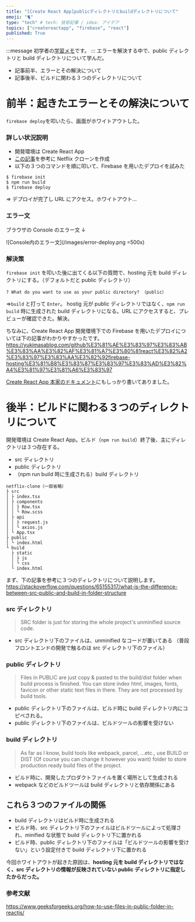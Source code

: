 ```yaml
---
title: "[Create React App]publicディレクトリとbuildディレクトリについて"
emoji: "🐈"
type: "tech" # tech: 技術記事 / idea: アイデア
topics: ["createreactapp", "firebase", "react"]
published: True
---
```


:::message
初学者の[学習メモ](https://zenn.dev/uhyo/articles/technical-articles#%E5%AD%A6%E7%BF%92%E3%83%8E%E3%83%BC%E3%83%88%E3%82%92%E6%9B%B8%E3%81%8F%E3%81%A8%E3%81%8D%E3%81%AB%E6%B0%97%E3%82%92%E3%81%A4%E3%81%91%E3%82%8B%E3%81%A8%E8%89%AF%E3%81%84%E3%81%93%E3%81%A8)です。
:::
エラーを解決する中で、public ディレクトリと build ディレクトリについて学んだ。

- 記事前半、エラーとその解決について
- 記事後半、ビルドに関わる３つのディレクトリについて

# 前半：起きたエラーとその解決について

`firebase deploy`を叩いたら、画面がホワイトアウトした。

### 詳しい状況説明

- 開発環境は Create React App
- [この記事](https://zenn.dev/gunners6518/books/4c4672f32dd100)を参考に Netflix クローンを作成
- 以下の３つのコマンドを順に叩いて、Firebase を用いたデプロイを試みた

```
$ firebase init
$ npm run build
$ firebase deploy
```

=> デプロイが完了し URL にアクセス。ホワイトアウト…

### エラー文

ブラウザの Console のエラー文 ↓

![Console内のエラー文](/images/error-deploy.png =500x)

### 解決策

`firebase init` を叩いた後に出てくる以下の質問で、hosting 元を build ディレクトリにする。（デフォルトだと public ディレクトリ）

```
? What do you want to use as your public directory? （public）
```

=>`build` と打って `Enter`。
hostig 元が public ディレクトリではなく、`npm run build` 時に生成された build ディレクトリになる。URL にアクセスすると、プレビューが確認できた。解決。

ちなみに、Create React App 開発環境下での Firebase を用いたデプロイについては下の記事がわかりやすかったです。
https://yukimasablog.com/github%E3%81%AE%E3%83%97%E3%83%AB%E3%83%AA%E3%82%AF%E3%81%A7%E3%80%81react%E3%82%A2%E3%83%97%E3%83%AA%E3%82%92firebase-hosting%E3%81%B8%E3%83%87%E3%83%97%E3%83%AD%E3%82%A4%E3%81%97%E3%81%A6%E3%83%97

[Create React App 本家のドキュメント](https://create-react-app.dev/docs/deployment/#firebase)にもしっかり書いてありました。

# 後半：ビルドに関わる３つのディレクトリについて

開発環境は Create React App。ビルド（`npm run build`）終了後、主にディレクトリは３つ存在する。

- src ディレクトリ
- public ディレクトリ
- （npm run build 時に生成される）build ディレクトリ

```
netflix-clone（一部省略）
├ src
│ ├ index.tsx
│ ├ components
│ │ ├ Row.tsx
│ │ └ Row.scss
│ ├ api
│ │ ├ request.js
│ │ └ axios.js
│ └ App.tsx
├ public
│ └ index.html
└ build
  ├ static
  │ ├ js
  │ └ css
  └ index.html
```

まず、下の記事を参考に３つのディレクトリについて説明します。
https://stackoverflow.com/questions/65155317/what-is-the-difference-between-src-public-and-build-in-folder-structure

### src ディレクトリ

> SRC folder is just for storing the whole project's unminified source code.

- src ディレクトリ下のファイルは、unminified なコードが置いてある
  （普段フロントエンドの開発で触るのは src ディレクトリ下のファイル）

### public ディレクトリ

> Files in PUBLIC are just copy & pasted to the build/dist folder when build process is finished. You can store index html, images, fonts, favicon or other static text files in there. They are not processed by build tools.

- public ディレクトリ下のファイルは、ビルド時に build ディレクトリ内にコピペされる。
- public ディレクトリ下のファイルは、ビルドツールの影響を受けない

### build ディレクトリ

> As far as I know, build tools like webpack, parcel, ...etc., use BUILD or DIST (Of course you can change it however you want) folder to store production ready build files of the project.

- ビルド時に、開発したプロダクトファイルを置く場所として生成される
- webpack などのビルドツールは build ディレクトリと依存関係にある

## これら３つのファイルの関係

- build ディレクトリはビルド時に生成される
- ビルド時、src ディレクトリ下のファイルはビルドツールによって処理され、minified な状態で build ディレクトリ下に置かれる
- ビルド時、public ディレクトリ下のファイルは「ビルドツールの影響を受けない」という設定付きで build ディレクトリ下に置かれる

今回ホワイトアウトが起きた原因は、**hosting 元を build ディレクトリではなく、src ディレクトリの情報が反映されていない public ディレクトリに指定したからだった。**

### 参考文献

https://www.geeksforgeeks.org/how-to-use-files-in-public-folder-in-reactjs/
